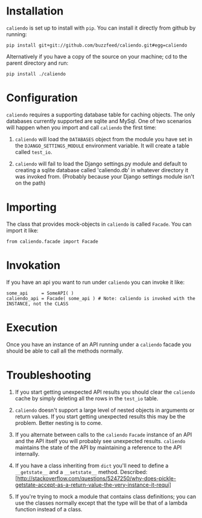 

# Installation

`caliendo` is set up to install with `pip`. You can install it directly from github by running:

    pip install git+git://github.com/buzzfeed/caliendo.git#egg=caliendo

Alternatively if you have a copy of the source on your machine; cd to the parent directory and run:

    pip install ./caliendo

# Configuration

`caliendo` requires a supporting database table for caching objects. The only databases currently supported are sqlite and MySql. One of two scenarios will happen when you import and call `caliendo` the first time:

1. `caliendo` will load the `DATABASES` object from the module you have set in the `DJANGO_SETTINGS_MODULE` environment variable. It will create a table called `test_io`.

2. `caliendo` will fail to load the Django settings.py module and default to creating a sqlite database called 'caliendo.db' in whatever directory it was invoked from. (Probably because your Django settings module isn't on the path) 

# Importing

The class that provides mock-objects in `caliendo` is called `Facade`. You can import it like:

    from caliendo.facade import Facade

# Invokation 

If you have an api you want to run under `caliendo` you can invoke it like:

    some_api     = SomeAPI( )
    caliendo_api = Facade( some_api ) # Note: caliendo is invoked with the INSTANCE, not the CLASS

# Execution

Once you have an instance of an API running under a `caliendo` facade you should be able to call all the methods normally.

# Troubleshooting

1. If you start getting unexpected API results you should clear the `caliendo` cache by simply deleting all the rows in the `test_io` table. 

2. `caliendo` doesn't support a large level of nested objects in arguments or return values. If you start getting unexpected results this may be the problem. Better nesting is to come.

3. If you alternate between calls to the `caliendo` `Facade` instance of an API and the API itself you will probably see unexpected results. `caliendo` maintains the state of the API by maintaining a reference to the API internally.

4. If you have a class inheriting from `dict` you'll need to define a `__getstate__` and a `__setstate__` method. Described: [http://stackoverflow.com/questions/5247250/why-does-pickle-getstate-accept-as-a-return-value-the-very-instance-it-requi]

5. If you're trying to mock a module that contains class definitions; you can use the classes normally except that the type will be that of a lambda function instead of a class. 
